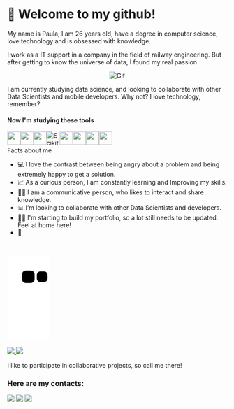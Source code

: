 # 👋 Welcome to my github!
My name is Paula, I am 26 years old, have a degree in computer science, love technology and is obsessed with knowledge. <br>

I work as a IT support in a company in the field of railway engineering. But after getting to know the universe of data, I found my real passion<br> 
<p align="center">
<img alt="Gif" src="https://media2.giphy.com/media/aNqEFrYVnsS52/giphy.gif?cid=ecf05e47ua5a5eng415rbbxducozhap9vsnvqf1i5uf5c2uj&rid=giphy.gif&ct=g" />
</p>
I am currently studying data science, and looking to collaborate with other Data Scientists and mobile developers. Why not? I love technology, remember?<br>



#### Now I'm studying these tools

<img align="left" src="https://cdn.jsdelivr.net/gh/devicons/devicon/icons/python/python-original.svg" width="30" height="30"/> <img align="left"  src="https://cdn.jsdelivr.net/gh/devicons/devicon/icons/pandas/pandas-original.svg" width="30" height="30"/> <img align="left"  src="https://cdn.jsdelivr.net/gh/devicons/devicon/icons/jupyter/jupyter-original.svg" width="30" height="30"/> [<img align="left" alt="Scikit-learn" width="30px"  height="30" src="https://upload.wikimedia.org/wikipedia/commons/0/05/Scikit_learn_logo_small.svg" />](https://scikit-learn.org/stable/) <img align="left"  src="https://cdn.jsdelivr.net/gh/devicons/devicon/icons/numpy/numpy-original.svg" width="30" height="30"/> <img align="left"  src="https://cdn.jsdelivr.net/gh/devicons/devicon/icons/ionic/ionic-original-wordmark.svg" width="30" height="30"/> <img align="left"  src="https://cdn.jsdelivr.net/gh/devicons/devicon/icons/git/git-original.svg" width="30" height="30"/> <img align="left"  src="https://cdn.jsdelivr.net/gh/devicons/devicon/icons/microsoftsqlserver/microsoftsqlserver-plain.svg" width="30" height="30"/> <br>
<br>
Facts about me
- 💻 I love the contrast between being angry about a problem and being extremely happy to get a solution.
- 📈 As a curious person, I am constantly learning and Improving my skills.
- 👩‍💼 I am a communicative person, who likes to interact and share knowledge.
- 📊 I’m looking to collaborate with other Data Scientists and developers.
- 👷‍♀️ I'm starting to build my portfolio, so a lot still needs to be updated. Feel at home here!
- 🖤
<br>

![Snake animation](https://github.com/PaulaM96/PaulaM96/blob/output/github-contribution-grid-snake.svg)
<div>
  
<a href="https://github.com/PaulaM96">
<img height="140em" src="https://github-readme-stats.vercel.app/api/top-langs/?username=PaulaM96&layout=compact&langs_count=7&theme=dracula"/>
<img height="140em" src="https://github-readme-stats.vercel.app/api?username=PaulaM96&show_icons=true&theme=dracula&include_all_commits=true&count_private=true"/></a>
</div>

I like to participate in collaborative projects, so call me there!

### Here are my contacts:

<div>
<a href="https://www.instagram.com/loolits/" alt="loolits | Instagram" target="_blank"><img src="https://img.shields.io/badge/-Instagram-%23E4405F?style=for-the-badge&logo=instagram&logoColor=white" target="_blank"></a>
<a href = "mailto:paula_muniz@outlook.com.br"><img src="https://img.shields.io/badge/Gmail-D14836?style=for-the-badge&logo=gmail&logoColor=white" target="_blank"></a>
<a href="https://www.linkedin.com/in/paula-pereira-muniz/"  alt="Paula Pereira Muniz | LinkedIn" target="_blank"><img src="https://img.shields.io/badge/-LinkedIn-%230077B5?style=for-the-badge&logo=linkedin&logoColor=white" target="_blank"></a>   
</div>

<!--
**PaulaM96/PaulaM96** is a ✨ _special_ ✨ repository because its `README.md` (this file) appears on your GitHub profile.

Here are some ideas to get you started:

- 🔭 I’m currently working on ...
- 🌱 I’m currently learning ...
- 👯 I’m looking to collaborate on ...
- 🤔 I’m looking for help with ...
- 💬 Ask me about ...
- 📫 How to reach me: ...
- 😄 Pronouns: ...
- ⚡ Fun fact: ...
-->
